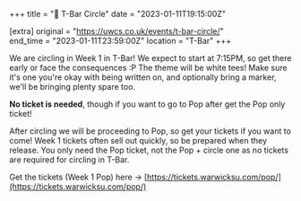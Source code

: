 +++
title = "🍻 T-Bar Circle"
date = "2023-01-11T19:15:00Z"

[extra]
original = "https://uwcs.co.uk/events/t-bar-circle/"    
end_time = "2023-01-11T23:59:00Z"
location = "T-Bar"
+++

We are circling in Week 1 in T-Bar! We expect to start at 7:15PM, so get there early or face the consequences :P
The theme will be white tees! Make sure it's one you're okay with being written on, and optionally bring a marker, we'll be bringing plenty spare too.

**No ticket is needed**, though if you want to go to Pop after get the Pop only ticket!

After circling we will be proceeding to Pop, so get your tickets if you want to come! Week 1 tickets often sell out quickly, so be prepared when they release. You only need the Pop ticket, not the Pop + circle one as no tickets are required for circling in T-Bar.

 Get the tickets (Week 1 Pop) here -> [https://tickets.warwicksu.com/pop/](https://tickets.warwicksu.com/pop/)
